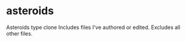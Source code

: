 # asteroids
Asteroids type clone
Includes files I've authored or edited. Excludes all other files. 
